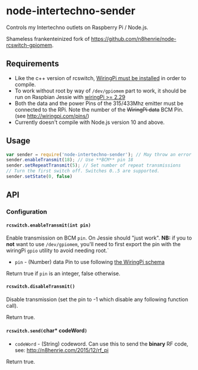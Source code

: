 # node-intertechno-sender

Controls my Intertechno outlets on Raspberry Pi / Node.js. 

Shameless frankenteinized fork of <https://github.com/n8henrie/node-rcswitch-gpiomem>.

## Requirements

- Like the c++ version of rcswitch, [WiringPi must be
  installed](https://projects.drogon.net/raspberry-pi/wiringpi/download-and-install/)
  in order to compile.
- To work without root by way of `/dev/gpiomem` part to work, it should be run
  on Raspbian Jessie with [wiringPi >=
  2.29](wiringpi.com/wiringpi-update-to-2-29/)
- Both the data and the power Pins of the 315/433Mhz emitter must be connected
  to the RPi. Note the number of the ~~WiringPi data~~ BCM Pin. (see
  http://wiringpi.com/pins/)
- Currently doesn't compile with Node.js version 10 and above.

## Usage

```javascript
var sender = require('node-intertechno-sender'); // May throw an error if /dev/gpiomem is not accessible
sender.enableTransmit(18); // Use **BCM** pin 18
sender.setRepeatTransmit(5); // Set number of repeat transmissions
// Turn the first switch off. Switches 0..5 are supported.
sender.setState(0, false)
```

## API

### Configuration

#### `rcswitch.enableTransmit(int pin)`

Enable transmission on BCM `pin`. On Jessie should "just work". **NB:** if you to **not** want to use `/dev/gpiomem`, you'll need to first export the pin with the wiringPi `gpio` utility to avoid needing root.`

- `pin` - (Number) data Pin to use following [the WiringPi schema](http://wiringpi.com/pins/)

Return true if `pin` is an integer, false otherwise.

#### `rcswitch.disableTransmit()`

Disable transmission (set the pin to -1 which disable any following function call).

Return true.

#### `rcswitch.send(`char* codeWord`)`

- `codeWord` - (String) codeword. Can use this to send the **binary** RF code,
see: <http://n8henrie.com/2015/12/rf_pi>

Return true.
